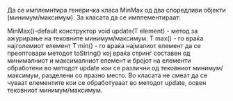 Да се имплемнтира генеричка класа MinMax од два споредливи објекти (минимум/максимум). За класата да се имплементираат:

MinMax()-default конструктор
void update(T element) - метод за ажурирање на тековните минимум/максимум.
T max() - го враќа најголемиот елемент
T min() - го враќа најмалиот елемент
да се преоптовари методот toString() кој враќа стринг составен од минималниот и максималниот елемент и бројот на елементи обработени во методот update кои се различни од тековниот минимум/максимум, разделени со празно место.
Во класата не смеат да се чуваат елементите кои се обработуваат во методот update, освен тековниот минимум/максимум.